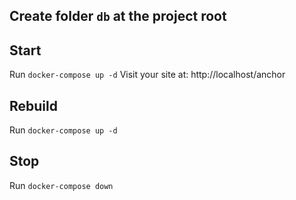 ## Create folder `db` at the project root

## Start
Run `docker-compose up -d`
Visit your site at: http://localhost/anchor

## Rebuild
Run `docker-compose up -d `

## Stop
Run `docker-compose down`
